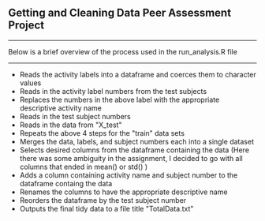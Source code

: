 ## Getting and Cleaning Data Peer Assessment Project

----------------------------------------------------

Below is a brief overview of the process used in the run_analysis.R file

----------------------------------------------------



* Reads the activity labels into a dataframe and coerces them to character values
* Reads in the activity label numbers from the test subjects
* Replaces the numbers in the above label with the appropriate descriptive activity name
* Reads in the test subject numbers
* Reads in the data from "X_test"
* Repeats the above 4 steps for the "train" data sets
* Merges the data, labels, and subject numbers each into a single dataset
* Selects desired columns from the dataframe containing the data (Here there was some ambiguity in the assignment, I decided to go with all columns that ended in mean() or std() )
* Adds a column containing activity name and subject number to the dataframe containg the data
* Renames the columns to have the appropriate descriptive name
* Reorders the dataframe by the test subject number
* Outputs the final tidy data to a file title "TotalData.txt"
